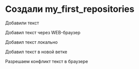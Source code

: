﻿# Создали my_first_repositories

Добавили текст

Добавил текст через WEB-браузер

Добавил текст локально

Добавил текст в новой ветке

Разрешаем конфликт текст в браузере

